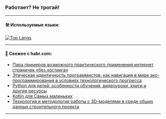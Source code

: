 ### Работает? Не трогай!

---
<!--
#### 🛠️ Technical stack:

![Java](https://img.shields.io/badge/Java-informational?logo=Oracle&style=flat&logoColor=white&color=FF4500)
![Kotlin](https://img.shields.io/badge/Kotlin-informational?logo=Kotlin&style=flat&logoColor=white&color=774D97)
![TS](https://img.shields.io/badge/TypeScript-informational?logo=typeScript&style=flat&logoColor=black&color=017acc)
![Python](https://img.shields.io/badge/Python-informational?logo=Python&style=flat&logoColor=black&color=ffdd54) <br>
![Spring](https://img.shields.io/badge/Spring-informational?logo=Spring&style=flat&logoColor=white&color=6DB33F) 
![SpringBoot](https://img.shields.io/badge/SpringBoot-informational?logo=SpringBoot&style=flat&logoColor=white&color=6DB33F)
![Nest](https://img.shields.io/badge/NestJS-informational?logo=NestJS&style=flat&logoColor=white&color=E0234E) 
![NodeJS](https://img.shields.io/badge/NodeJS-informational?logo=node.js&style=flat&logoColor=white&color=70A760)<br>
![PostgreSQL](https://img.shields.io/badge/PostgreSQL-informational?logo=PostgreSQL&style=flat&logoColor=white&color=DAA520)
![MongoDB](https://img.shields.io/badge/MongoDB-informational?logo=MongoDB&style=flat&logoColor=white&color=870000)
![Apache](https://img.shields.io/badge/Apache-informational?logo=apache&style=flat&logoColor=white&color=f74e28)

___ 
-->

#### 🛠️ Используемые языки:

[![Top Langs](https://github-readme-stats-u2qms2cxw-advtsettinggmailcoms-projects.vercel.app/api/top-langs/?username=zloylis&langs_count=10&hide_title=true&title_color=e6edf3&size_weight=0.5&count_weight=0.5&layout=compact&hide_progress=true&hide_border=true&theme=dracula)](https://github.com/zloylis)

<!---


####  :octocat:&nbsp;&nbsp; Статистика:

![GitHub stats](https://github-readme-stats-u2qms2cxw-advtsettinggmailcoms-projects.vercel.app/api?username=zloylis&show_icons=true&hide_border=true&theme=dracula&title_color=e6edf3&include_all_commits=true&count_private=true&hide_rank=false&hide_title=true&rank_icon=github)
-->
---

#### 💬 Свежее с habr.com:

<!-- BLOG-POST-LIST:START -->
- [Пара примеров возможного практического применения интернет страничек «без хостинга»](https://habr.com/ru/articles/848894/?utm_source=habrahabr&utm_medium=rss&utm_campaign=848894)
- [Этическая идентичность программистов: как навигация в мире эко-программирования в условиях технологического прогресса](https://habr.com/ru/articles/848884/?utm_source=habrahabr&utm_medium=rss&utm_campaign=848884)
- [Python для детей: особенности обучения, видеоуроки, книги и другие ресурсы](https://habr.com/ru/companies/pixel_study/articles/848880/?utm_source=habrahabr&utm_medium=rss&utm_campaign=848880)
- [Kotlin для Самых маленьких](https://habr.com/ru/articles/848860/?utm_source=habrahabr&utm_medium=rss&utm_campaign=848860)
- [Технология и методология работы с 3D-моделями в среде общих данных строительного проекта](https://habr.com/ru/articles/848852/?utm_source=habrahabr&utm_medium=rss&utm_campaign=848852)
<!-- BLOG-POST-LIST:END -->

---
